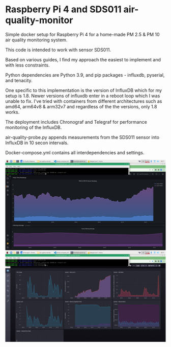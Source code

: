 # Raspberry Pi 4 and SDS011 air-quality-monitor

Simple docker setup for Raspberry Pi 4 for a home-made PM 2.5 & PM 10 air quality monitoring system. 

This code is intended to work with sensor SDS011. 

Based on various guides, I find my approach the easiest to implement and with less constraints.

Python dependencies are Python 3.9, and pip packages - influxdb, pyserial, and tenacity.

One specific to this implementation is the version of InfluxDB which for my setup is 1.8. Newer versions of influxdb enter in a reboot loop which I was unable to fix.  I've tried with containers from different architectures such as amd64, arm64v8 & arm32v7 and regardless of the the versions, only 1.8 works.

The deployment includes Chronograf and Telegraf for performance monitoring of the InfluxDB.

air-quality-probe.py appends measurements from the SDS011 sensor into InfluxDB in 10 secon intervals.

Docker-compose.yml contains all interdependencies and settings.

![Image description](./grafana.png)
![Image description](./chronograf.png)
